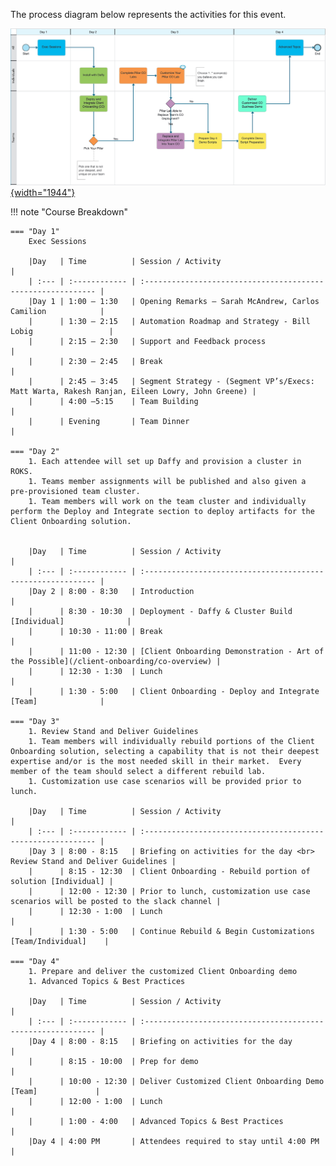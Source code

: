 The process diagram below represents the activities for this event.

<a href="https://ibm.biz/SKOTechAcademyProcess" target="_blank">![See it in Blueworks Live!](/src/images/demo-overview-bwl.png){width="1944"}</a>

!!! note "Course Breakdown"

    === "Day 1"
        Exec Sessions
        
        |Day   | Time          | Session / Activity                                           |
        | :--- | :------------ | :----------------------------------------------------------- |
        |Day 1 | 1:00 – 1:30   | Opening Remarks – Sarah McAndrew, Carlos Camilion            |
        |      | 1:30 – 2:15   | Automation Roadmap and Strategy - Bill Lobig                 |
        |      | 2:15 – 2:30   | Support and Feedback process                                 |
        |      | 2:30 – 2:45   | Break                                                        |
        |      | 2:45 – 3:45   | Segment Strategy - (Segment VP’s/Execs: Matt Warta, Rakesh Ranjan, Eileen Lowry, John Greene) |
        |      | 4:00 –5:15    | Team Building                                                |
        |      | Evening       | Team Dinner                                                  |
        
    === "Day 2"
        1. Each attendee will set up Daffy and provision a cluster in ROKS.
        1. Teams member assignments will be published and also given a pre-provisioned team cluster.
        1. Team members will work on the team cluster and individually perform the Deploy and Integrate section to deploy artifacts for the Client Onboarding solution.
        

        |Day   | Time          | Session / Activity                                           |
        | :--- | :------------ | :----------------------------------------------------------- |
        |Day 2 | 8:00 - 8:30   | Introduction                                                 |
        |      | 8:30 - 10:30  | Deployment - Daffy & Cluster Build [Individual]              |
        |      | 10:30 - 11:00 | Break                                                        |
        |      | 11:00 - 12:30 | [Client Onboarding Demonstration - Art of the Possible](/client-onboarding/co-overview) |
        |      | 12:30 - 1:30  | Lunch                                                        |
        |      | 1:30 - 5:00   | Client Onboarding - Deploy and Integrate [Team]              |
    
    === "Day 3"
        1. Review Stand and Deliver Guidelines
        1. Team members will individually rebuild portions of the Client Onboarding solution, selecting a capability that is not their deepest expertise and/or is the most needed skill in their market.  Every member of the team should select a different rebuild lab.  
        1. Customization use case scenarios will be provided prior to lunch.
        
        |Day   | Time          | Session / Activity                                           |
        | :--- | :------------ | :----------------------------------------------------------- |
        |Day 3 | 8:00 - 8:15   | Briefing on activities for the day <br> Review Stand and Deliver Guidelines |
        |      | 8:15 - 12:30  | Client Onboarding - Rebuild portion of solution [Individual] |
        |      | 12:00 - 12:30 | Prior to lunch, customization use case scenarios will be posted to the slack channel |
        |      | 12:30 - 1:00  | Lunch                                                        |
        |      | 1:30 - 5:00   | Continue Rebuild & Begin Customizations [Team/Individual]    |

    === "Day 4"
        1. Prepare and deliver the customized Client Onboarding demo
        1. Advanced Topics & Best Practices
        
        |Day   | Time          | Session / Activity                                           |
        | :--- | :------------ | :----------------------------------------------------------- |
        |Day 4 | 8:00 - 8:15   | Briefing on activities for the day                           |
        |      | 8:15 - 10:00  | Prep for demo                                                |
        |      | 10:00 - 12:30 | Deliver Customized Client Onboarding Demo [Team]             |
        |      | 12:00 - 1:00  | Lunch                                                        |
        |      | 1:00 - 4:00   | Advanced Topics & Best Practices                             |
        |Day 4 | 4:00 PM       | Attendees required to stay until 4:00 PM                     |


  
